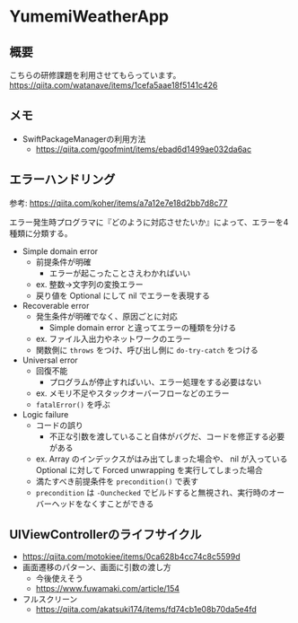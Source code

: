 # YumemiWeatherApp

## 概要
こちらの研修課題を利用させてもらっています。
https://qiita.com/watanave/items/1cefa5aae18f5141c426

## メモ
- SwiftPackageManagerの利用方法
    - https://qiita.com/goofmint/items/ebad6d1499ae032da6ac

## エラーハンドリング
参考: https://qiita.com/koher/items/a7a12e7e18d2bb7d8c77

エラー発生時プログラマに『どのように対応させたいか』によって、エラーを4種類に分類する。

- Simple domain error
    - 前提条件が明確
        - エラーが起こったことさえわかればいい
    - ex. 整数→文字列の変換エラー
    - 戻り値を Optional にして nil でエラーを表現する
- Recoverable error
    - 発生条件が明確でなく、原因ごとに対応
        - Simple domain error と違ってエラーの種類を分ける
    - ex. ファイル入出力やネットワークのエラー
    - 関数側に `throws` をつけ、呼び出し側に `do-try-catch` をつける
- Universal error
    - 回復不能
        - プログラムが停止すればいい、エラー処理をする必要はない
    - ex. メモリ不足やスタックオーバーフローなどのエラー
    - `fatalError()` を呼ぶ
- Logic failure
    - コードの誤り
        - 不正な引数を渡していること自体がバグだ、コードを修正する必要がある
    - ex. Array のインデックスがはみ出てしまった場合や、 nil が入っている Optional に対して Forced unwrapping を実行してしまった場合
    - 満たすべき前提条件を `precondition()` で表す
    - `precondition` は `-Ounchecked` でビルドすると無視され、実行時のオーバーヘッドをなくすことができる

## UIViewControllerのライフサイクル
- https://qiita.com/motokiee/items/0ca628b4cc74c8c5599d
- 画面遷移のパターン、画面に引数の渡し方
    - 今後使えそう
    - https://www.fuwamaki.com/article/154
- フルスクリーン
    - https://qiita.com/akatsuki174/items/fd74cb1e08b70da5e4fd
